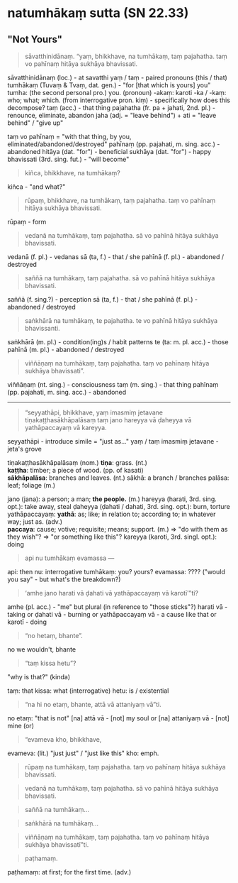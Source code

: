 # natumhākaṃ sutta (SN 22.33)

## "Not Yours"

> sāvatthinidānaṃ. “yaṃ, bhikkhave, na tumhākaṃ, taṃ pajahatha. taṃ vo pahīnaṃ hitāya sukhāya bhavissati.

sāvatthinidānaṃ (loc.) - at savatthi
yaṃ / taṃ - paired pronouns (this / that)
tumhākaṃ (Tuvaṃ & Tvaṃ, dat. gen.) - "for [that which is yours] you"
    tumha: (the second personal pro.) you. (pronoun)
    -akaṃ: karoti
    -ka / -kaṃ: who; what; which. (from interrogative pron. kiṃ)
    - specifically how does this decompose?
taṃ (acc.) - that thing
pajahatha (fr. pa + jahati, 2nd. pl.) - renounce, eliminate, abandon
    jaha (adj. = "leave behind") + ati = "leave behind" / "give up"

taṃ vo pahīnaṃ = "with that thing, by you, eliminated/abandoned/destroyed"
pahīnaṃ (pp. pajahati, m. sing. acc.) - abandoned
hitāya (dat. "for") - beneficial
sukhāya (dat. "for") - happy
bhavissati (3rd. sing. fut.) - "will become"


> kiñca, bhikkhave, na tumhākaṃ? 

kiñca - "and what?"

> rūpaṃ, bhikkhave, na tumhākaṃ, taṃ pajahatha. taṃ vo pahīnaṃ hitāya sukhāya bhavissati. 

rūpaṃ - form

> vedanā na tumhākaṃ, taṃ pajahatha. sā vo pahīnā hitāya sukhāya bhavissati.

vedanā (f. pl.) - vedanas
sā (ta, f.) - that / she
pahīnā (f. pl.) - abandoned / destroyed

> saññā na tumhākaṃ, taṃ pajahatha. sā vo pahīnā hitāya sukhāya bhavissati.

saññā (f. sing.?) - perception
sā (ta, f.) - that / she
pahīnā (f. pl.) - abandoned / destroyed

> saṅkhārā na tumhākaṃ, te pajahatha. te vo pahīnā hitāya sukhāya bhavissanti.

saṅkhārā (m. pl.) - condition(ing)s / habit patterns
te (ta: m. pl. acc.) - those
pahīnā (m. pl.) - abandoned / destroyed

> viññāṇaṃ na tumhākaṃ, taṃ pajahatha. taṃ vo pahīnaṃ hitāya sukhāya bhavissati”.

viññāṇaṃ (nt. sing.) - consciousness
taṃ (m. sing.) - that thing
pahīnaṃ (pp. pajahati, m. sing. acc.) - abandoned

---

> “seyyathāpi, bhikkhave, yaṃ imasmiṃ jetavane tiṇakaṭṭhasākhāpalāsaṃ taṃ jano hareyya vā ḍaheyya vā yathāpaccayaṃ vā kareyya.

seyyathāpi - introduce simile = "just as..."
yaṃ / taṃ
imasmiṃ
jetavane - jeta's grove

tiṇakaṭṭhasākhāpalāsaṃ (nom.)
**tiṇa**: grass. (nt.)  
**kaṭṭha**: timber; a piece of wood. (pp. of kasati)  
**sākhāpalāsa**: branches and leaves. (nt.)
    sākhā: a branch / branches
    palāsa: leaf; foliage (m.)

jano (jana): a person; a man; **the people.** (m.)
hareyya (harati, 3rd. sing. opt.): take away, steal
ḍaheyya (ḍahati / dahati, 3rd. sing. opt.): burn, torture
yathāpaccayaṃ:
**yathā**: as; like; in relation to; according to; in whatever way; just as. (adv.)  
**paccaya**: cause; votive; requisite; means; support. (m.)
=> "do with them as they wish"?
=> "or something like this"?
kareyya (karoti, 3rd. singl. opt.): doing

> api nu tumhākaṃ evamassa — 

api: then
nu: interrogative
tumhākaṃ: you? yours?
evamassa: ???? ("would you say" - but what's the breakdown?)

> ‘amhe jano harati vā ḍahati vā yathāpaccayaṃ vā karotī’”ti?

amhe (pl. acc.) - "me" but plural (in reference to "those sticks"?)
harati vā - taking or
ḍahati vā - burning or
yathāpaccayaṃ vā - a cause like that or
karotī - doing

> “no hetaṃ, bhante”. 

no we wouldn't, bhante

> “taṃ kissa hetu”?

"why is that?" (kinda)

taṃ: that
kissa: what (interrogative)
hetu: is / existential

> “na hi no etaṃ, bhante, attā vā attaniyaṃ vā”ti.

no etaṃ: "that is not"
[na] attā vā - [not] my soul or
[na] attaniyaṃ vā - [not] mine (or)



> “evameva kho, bhikkhave, 

evameva: (lit.) "just just" / "just like this"
kho: emph.

> rūpaṃ na tumhākaṃ, taṃ pajahatha. taṃ vo pahīnaṃ hitāya sukhāya bhavissati.

> vedanā na tumhākaṃ, taṃ pajahatha. sā vo pahīnā hitāya sukhāya bhavissati.

> saññā na tumhākaṃ... 

> saṅkhārā na tumhākaṃ... 

> viññāṇaṃ na tumhākaṃ, taṃ pajahatha. taṃ vo pahīnaṃ hitāya sukhāya bhavissatī”ti. 

> paṭhamaṃ.

paṭhamaṃ: at first; for the first time. (adv.)
